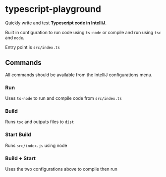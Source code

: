 # typescript-playground

Quickly write and test **Typescript code in IntelliJ**. 

Built in configuration to run code using `ts-node` or compile and
run using `tsc` and `node`.

Entry point is `src/index.ts`

## Commands

All commands should be available from the IntelliJ configurations menu.

### Run

Uses `ts-node` to run and compile code from `src/index.ts`

### Build

Runs `tsc` and outputs files to `dist`

### Start Build

Runs `src/index.js` using node

### Build + Start

Uses the two configurations above to compile then run